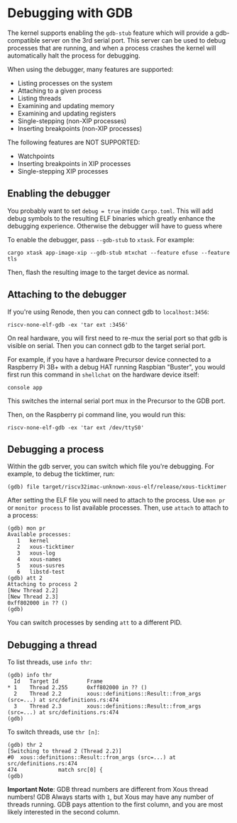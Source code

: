 # Debugging with GDB

The kernel supports enabling the `gdb-stub` feature which will provide a gdb-compatible server on the 3rd serial port. This server can be used to debug processes that are running, and when a process crashes the kernel will automatically halt the process for debugging.

When using the debugger, many features are supported:

* Listing processes on the system
* Attaching to a given process
* Listing threads
* Examining and updating memory
* Examining and updating registers
* Single-stepping (non-XIP processes)
* Inserting breakpoints (non-XIP processes)

The following features are NOT SUPPORTED:

* Watchpoints
* Inserting breakpoints in XIP processes
* Single-stepping XIP processes

## Enabling the debugger

You probably want to set `debug = true` inside `Cargo.toml`. This will add debug symbols to the resulting ELF binaries which greatly enhance the debugging experience. Otherwise the debugger will have to guess where 

To enable the debugger, pass `--gdb-stub` to `xtask`. For example:

```text
cargo xtask app-image-xip --gdb-stub mtxchat --feature efuse --feature tls
```

Then, flash the resulting image to the target device as normal.

## Attaching to the debugger

If you're using Renode, then you can connect gdb to `localhost:3456`:

```text
riscv-none-elf-gdb -ex 'tar ext :3456'
```

On real hardware, you will first need to re-mux the serial port so that gdb is visible on serial. Then you can connect gdb to the target serial port.

For example, if you have a hardware Precursor device connected to a Raspberry Pi 3B+ with a debug HAT running Raspbian "Buster", you would first run this command in `shellchat` on the hardware device itself:

```text
console app
```
This switches the internal serial port mux in the Precursor to the GDB port.

Then, on the Raspberry pi command line, you would run this:

```text
riscv-none-elf-gdb -ex 'tar ext /dev/ttyS0'
```

## Debugging a process

Within the gdb server, you can switch which file you're debugging. For example, to debug the ticktimer, run:

```text
(gdb) file target/riscv32imac-unknown-xous-elf/release/xous-ticktimer
```

After setting the ELF file you will need to attach to the process. Use `mon pr` or `monitor process` to list available processes. Then, use `attach` to attach to a process:

```text
(gdb) mon pr
Available processes:
   1   kernel
   2   xous-ticktimer
   3   xous-log
   4   xous-names
   5   xous-susres
   6   libstd-test
(gdb) att 2
Attaching to process 2
[New Thread 2.2]
[New Thread 2.3]
0xff802000 in ?? ()
(gdb)
```

You can switch processes by sending `att` to a different PID.

## Debugging a thread

To list threads, use `info thr`:

```text
(gdb) info thr
  Id   Target Id         Frame
* 1    Thread 2.255      0xff802000 in ?? ()
  2    Thread 2.2        xous::definitions::Result::from_args (src=...) at src/definitions.rs:474
  3    Thread 2.3        xous::definitions::Result::from_args (src=...) at src/definitions.rs:474
(gdb)
```

To switch threads, use `thr [n]`:

```text
(gdb) thr 2
[Switching to thread 2 (Thread 2.2)]
#0  xous::definitions::Result::from_args (src=...) at src/definitions.rs:474
474             match src[0] {
(gdb)
```

**Important Note**: GDB thread numbers are different from Xous thread numbers! GDB Always starts with `1`, but Xous may have any number of threads running. GDB pays attention to the first column, and you are most likely interested in the second column.
